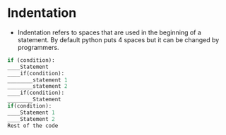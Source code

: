 # Indentation

- Indentation refers to spaces that are used in the beginning of a statement. By default python puts 4 spaces but it can be changed by programmers.

```python
if (condition):
____Statement
____if(condition):
________statement 1
________statement 2
____if(condition):
________Statement
if(condition):
____Statement 1
____Statement 2 
Rest of the code
```
